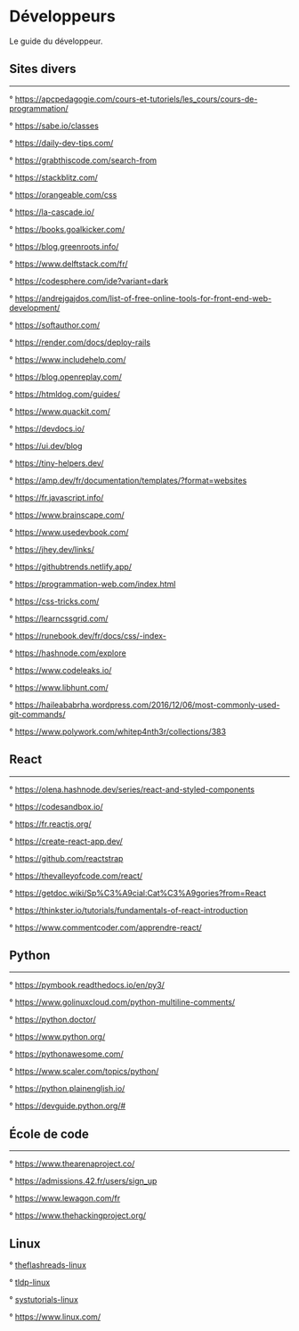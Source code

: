 # Développeurs

Le guide du développeur.

## Sites divers
---------------

° https://apcpedagogie.com/cours-et-tutoriels/les_cours/cours-de-programmation/

° https://sabe.io/classes

° https://daily-dev-tips.com/

° https://grabthiscode.com/search-from

° https://stackblitz.com/

° https://orangeable.com/css

° https://la-cascade.io/

° https://books.goalkicker.com/

° https://blog.greenroots.info/

° https://www.delftstack.com/fr/

° https://codesphere.com/ide?variant=dark

° https://andrejgajdos.com/list-of-free-online-tools-for-front-end-web-development/

° https://softauthor.com/

° https://render.com/docs/deploy-rails

° https://www.includehelp.com/

° https://blog.openreplay.com/

° https://htmldog.com/guides/

° https://www.quackit.com/

° https://devdocs.io/

° https://ui.dev/blog

° https://tiny-helpers.dev/

° https://amp.dev/fr/documentation/templates/?format=websites

° https://fr.javascript.info/

° https://www.brainscape.com/

° https://www.usedevbook.com/

° https://jhey.dev/links/

° https://githubtrends.netlify.app/

° https://programmation-web.com/index.html

° https://css-tricks.com/

° https://learncssgrid.com/

° https://runebook.dev/fr/docs/css/-index-

° https://hashnode.com/explore

° https://www.codeleaks.io/

° https://www.libhunt.com/

° https://haileababrha.wordpress.com/2016/12/06/most-commonly-used-git-commands/

° https://www.polywork.com/whitep4nth3r/collections/383

## React
--------

° https://olena.hashnode.dev/series/react-and-styled-components

° https://codesandbox.io/

° https://fr.reactjs.org/

° https://create-react-app.dev/

° https://github.com/reactstrap

° https://thevalleyofcode.com/react/

° https://getdoc.wiki/Sp%C3%A9cial:Cat%C3%A9gories?from=React

° https://thinkster.io/tutorials/fundamentals-of-react-introduction

° https://www.commentcoder.com/apprendre-react/

## Python
---------

° https://pymbook.readthedocs.io/en/py3/

° https://www.golinuxcloud.com/python-multiline-comments/

° https://python.doctor/

° https://www.python.org/

° https://pythonawesome.com/

° https://www.scaler.com/topics/python/

° https://python.plainenglish.io/

° https://devguide.python.org/#

## École de code
----------------

° https://www.thearenaproject.co/

° https://admissions.42.fr/users/sign_up

° https://www.lewagon.com/fr

° https://www.thehackingproject.org/

## Linux 

° [theflashreads-linux](https://theflashreads.com/categories#linux)

° [tldp-linux](https://tldp.org/guides.html)

° [systutorials-linux](https://www.systutorials.com/)

° https://www.linux.com/
